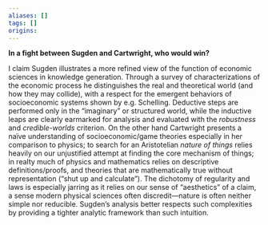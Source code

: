 ```yaml
---
aliases: []
tags: []
origins: 
---
```

**In a fight between Sugden and Cartwright, who would win?**

I claim Sugden illustrates a more refined view of the function of economic sciences in knowledge generation. Through a survey of characterizations of the economic process he distinguishes the real and theoretical world (and how they may collide), with a respect for the emergent behaviors of socioeconomic systems shown by e.g. Schelling. Deductive steps are performed only in the “imaginary” or structured world, while the inductive leaps are clearly earmarked for analysis and evaluated with the _robustness_ and _credible-worlds_ criterion.
On the other hand Cartwright presents a naïve understanding of socioeconomic/game theories especially in her comparison to physics; to search for an Aristotelian _nature of things_ relies heavily on our unjustified attempt at finding the core mechanism of things; in realty much of physics and mathematics relies on descriptive definitions/proofs, and theories that are mathematically true without representation (“shut up and calculate”). The dichotomy of regularity and laws is especially jarring as it relies on our sense of “aesthetics” of a claim, a sense modern physical sciences often discredit—nature is often neither simple nor reducible. Sugden’s analysis better respects such complexities by providing a tighter analytic framework than such intuition.
